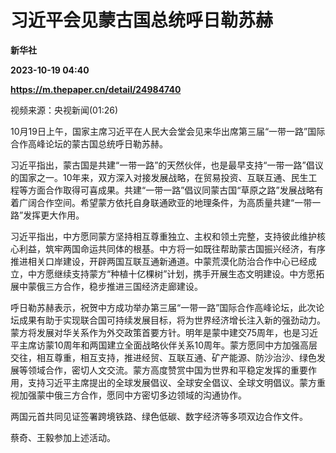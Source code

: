 # 习近平会见蒙古国总统呼日勒苏赫
**新华社**

**2023-10-19 04:40**

**https://m.thepaper.cn/detail/24984740**

视频来源：央视新闻(01:26)

10月19日上午，国家主席习近平在人民大会堂会见来华出席第三届“一带一路”国际合作高峰论坛的蒙古国总统呼日勒苏赫。

习近平指出，蒙古国是共建“一带一路”的天然伙伴，也是最早支持“一带一路”倡议的国家之一。10年来，双方深入对接发展战略，在贸易投资、互联互通、民生工程等方面合作取得可喜成果。共建“一带一路”倡议同蒙古国“草原之路”发展战略有着广阔合作空间。希望蒙方依托自身联通欧亚的地理条件，为高质量共建“一带一路”发挥更大作用。

习近平指出，中方愿同蒙方坚持相互尊重独立、主权和领土完整，支持彼此维护核心利益，筑牢两国命运共同体的根基。中方将一如既往帮助蒙古国振兴经济，有序推进相关口岸建设，开辟两国互联互通新通道。中蒙荒漠化防治合作中心已经成立，中方愿继续支持蒙方“种植十亿棵树”计划，携手开展生态文明建设。中方愿拓展中蒙俄三方合作，稳步推进三国经济走廊建设。

呼日勒苏赫表示，祝贺中方成功举办第三届“一带一路”国际合作高峰论坛，此次论坛成果有助于实现联合国可持续发展目标，将为世界经济增长注入新的强劲动力。蒙方将发展对华关系作为外交政策首要方针。明年是蒙中建交75周年，也是习近平主席访蒙10周年和两国建立全面战略伙伴关系10周年。蒙方愿同中方加强高层交往，相互尊重，相互支持，推进经贸、互联互通、矿产能源、防沙治沙、绿色发展等领域合作，密切人文交流。蒙方高度赞赏中国为世界和平稳定发挥的重要作用，支持习近平主席提出的全球发展倡议、全球安全倡议、全球文明倡议。蒙方重视加强蒙中俄三方合作，愿同中方密切多边领域的沟通协作。

两国元首共同见证签署跨境铁路、绿色低碳、数字经济等多项双边合作文件。

蔡奇、王毅参加上述活动。